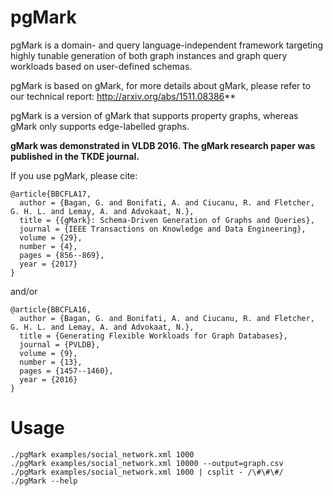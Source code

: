 # pgMark

pgMark is a domain- and query language-independent framework targeting highly tunable generation of both graph instances and graph query workloads based on user-defined schemas.

pgMark is based on gMark, for more details about gMark, please refer to our technical report: http://arxiv.org/abs/1511.08386**

pgMark is a version of gMark that supports property graphs, whereas gMark only supports edge-labelled graphs.

**gMark was demonstrated in VLDB 2016. The gMark research paper was published in the TKDE journal.** 

If you use pgMark, please cite:

    @article{BBCFLA17,
      author = {Bagan, G. and Bonifati, A. and Ciucanu, R. and Fletcher, G. H. L. and Lemay, A. and Advokaat, N.},
      title = {{gMark}: Schema-Driven Generation of Graphs and Queries},
      journal = {IEEE Transactions on Knowledge and Data Engineering},
      volume = {29},
      number = {4},
      pages = {856--869},
      year = {2017}
    }

and/or

    @article{BBCFLA16,
      author = {Bagan, G. and Bonifati, A. and Ciucanu, R. and Fletcher, G. H. L. and Lemay, A. and Advokaat, N.},
      title = {Generating Flexible Workloads for Graph Databases},
      journal = {PVLDB},
      volume = {9},
      number = {13},
      pages = {1457--1460},
      year = {2016}
    }
    
# Usage
```commandline
./pgMark examples/social_network.xml 1000
./pgMark examples/social_network.xml 10000 --output=graph.csv
./pgMark examples/social_network.xml 1000 | csplit - /\#\#\#/
./pgMark --help
```
